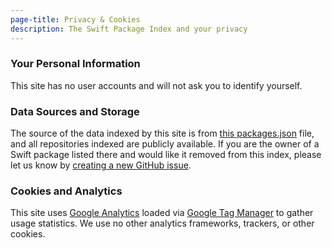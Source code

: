 ```yaml
---
page-title: Privacy & Cookies
description: The Swift Package Index and your privacy
---
```


### Your Personal Information

This site has no user accounts and will not ask you to identify yourself.

### Data Sources and Storage

The source of the data indexed by this site is from [this packages.json](https://github.com/SwiftPackageIndex/PackageList/blob/main/packages.json) file, and all repositories indexed are publicly available. If you are the owner of a Swift package listed there and would like it removed from this index, please let us know by [creating a new GitHub issue](https://github.com/SwiftPackageIndex/SwiftPackageIndex-Server/issues/new/choose).

### Cookies and Analytics

This site uses [Google Analytics](https://analytics.google.com) loaded via [Google Tag Manager](https://tagmanager.google.com) to gather usage statistics. We use no other analytics frameworks, trackers, or other cookies.
